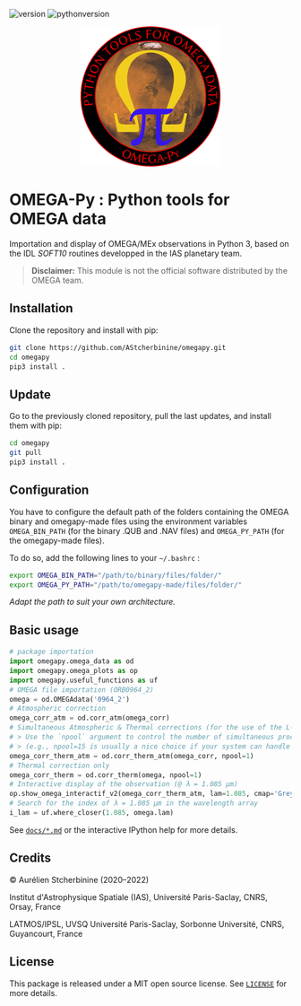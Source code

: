 ![version](https://img.shields.io/badge/version-2.2.3-blue)
![pythonversion](https://img.shields.io/badge/Python-3.7+-blue)

<p align="center">
<img width="250" height="250" src="docs/logo_omegapy_small2.png">
</p>

# OMEGA-Py : Python tools for OMEGA data

Importation and display of OMEGA/MEx observations in Python 3, based on the IDL *SOFT10* routines developped in the IAS planetary team.

> **Disclaimer:** This module is not the official software distributed by the OMEGA team.

## Installation
Clone the repository and install with pip:

~~~bash
git clone https://github.com/AStcherbinine/omegapy.git
cd omegapy
pip3 install .
~~~

## Update
Go to the previously cloned repository, pull the last updates, and install them with pip:
~~~bash
cd omegapy
git pull
pip3 install .
~~~

## Configuration
You have to configure the default path of the folders containing the OMEGA binary and omegapy-made files
using the environment variables `OMEGA_BIN_PATH` (for the binary .QUB and .NAV files)
and `OMEGA_PY_PATH` (for the omegapy-made files).

To do so, add the following lines to your `~/.bashrc` :
~~~bash
export OMEGA_BIN_PATH="/path/to/binary/files/folder/"
export OMEGA_PY_PATH="/path/to/omegapy-made/files/folder/"
~~~
*Adapt the path to suit your own architecture.*

## Basic usage
~~~python
# package importation
import omegapy.omega_data as od
import omegapy.omega_plots as op
import omegapy.useful_functions as uf
# OMEGA file importation (ORB0964_2)
omega = od.OMEGAdata('0964_2')
# Atmospheric correction
omega_corr_atm = od.corr_atm(omega_corr)
# Simultaneous Atmospheric & Thermal corrections (for the use of the L-channel)
# > Use the `npool` argument to control the number of simultaneous processes used to compute the thermal correction 
# > (e.g., npool=15 is usually a nice choice if your system can handle it)
omega_corr_therm_atm = od.corr_therm_atm(omega_corr, npool=1)
# Thermal correction only
omega_corr_therm = od.corr_therm(omega, npool=1)
# Interactive display of the observation (@ λ = 1.085 µm)
op.show_omega_interactif_v2(omega_corr_therm_atm, lam=1.085, cmap='Greys_r', vmin=0, vmax=0.5, polar=True)
# Search for the index of λ = 1.085 µm in the wavelength array
i_lam = uf.where_closer(1.085, omega.lam)
~~~

See [`docs/*.md`](docs/) or the interactive IPython help for more details.

## Credits

© Aurélien Stcherbinine (2020–2022)

Institut d'Astrophysique Spatiale (IAS), Université Paris-Saclay, CNRS, Orsay, France

LATMOS/IPSL, UVSQ Université Paris-Saclay, Sorbonne Université, CNRS, Guyancourt, France


## License
This package is released under a MIT open source license. See [`LICENSE`](LICENSE) for more details.

